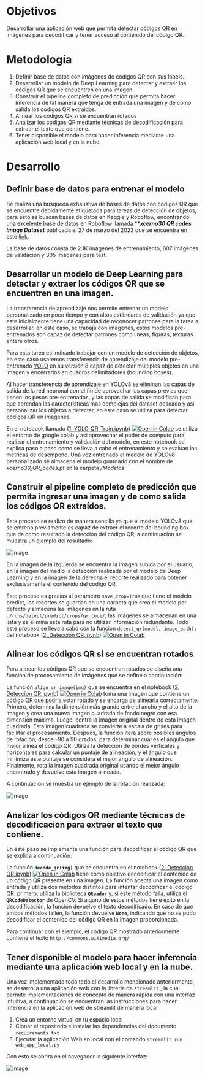 # Objetivos

Desarrollar una aplicación web que permita detectar códigos QR en imágenes para decodificar y tener acceso al contenido del código QR.

# Metodología

1. Definir base de datos con imágenes de códigos QR con sus labels.
2. Desarrollar un modelo de Deep Learning para detectar y extraer los códigos QR que se encuentren en una imagen.
3. Construir el pipeline completo de predicción que permita hacer inferencia de tal manera que tenga de entrada una imagen y de como salida los codigos QR extraidos.
4. Alinear los códigos QR si se encuentran rotados
5. Analizar los códigos QR mediante técnicas de decodificación para extraer el texto que contiene.
6. Tener disponible el modelo para hacer inferencia mediante una aplicación web local y en la nube.

# Desarrollo

## Definir base de datos para entrenar el modelo

Se realiza una búsqueda exhaustiva de bases de datos con códigos QR que se encuentre debidamente etiquetada para tareas de detección de objetos, para esto se buscan bases de datos en Kaggle y Roboflow, encontrando una excelente base de datos en Roboflow llamada *****xcerno30 QR codes Image Dataset*** publicada el 27 de marzo del 2023 que se encuentra en este [link](https://universe.roboflow.com/matej-cernohous/xcerno30-qr-codes/dataset/21).

La base de datos consta de 2.1K imágenes de entrenamiento, 607 imágenes de validación y 305 imágenes para test.

## Desarrollar un modelo de Deep Learning para detectar y extraer los códigos QR que se encuentren en una imagen.

La transferencia de aprendizaje nos permite entrenar un modelo personalizado en poco tiempo y con altos estándares de validación ya que este inicialmente tiene una capacidad de reconocer patrones para la tarea a desarrollar, en este caso, se trabaja con imágenes, estos modelos pre-entrenados son capaz de detectar patrones como líneas, figuras, texturas entere otros.

Para esta tarea es indicado trabajar con un modelo de detección de objetos, en este caso usaremos transferencia de aprendizaje del modelo pre-entrenado [YOLO](https://docs.ultralytics.com/models/yolov8/#usage) en su versión 8 capaz de detectar múltiples objetos en una imagen y encerrarlos en cuadros delimitadores (bounding boxes). 

Al hacer transferencia de aprendizaje en YOLOv8 se eliminan las capas de salida de la red neuronal con el fin de aprovechar las capas previas que tienen los pesos pre-entrenados, y las capas de salida se modifican para que aprendan las características mas complejas del dataset deseado y asi personalizar los objetos a detectar, en este caso se utiliza para detectar códigos QR en imágenes.

En el notebook llamado ([1. YOLO_QR_Train.ipynb](https://github.com/MrMercado/QR_code_detector/blob/main/1.%20YOLO_QR_Train.ipynb)) [![Open in Colab](https://colab.research.google.com/assets/colab-badge.svg)](https://colab.research.google.com/github/MrMercado/QR_code_detector/blob/main/1.%20YOLO_QR_Train.ipynb) se utiliza el entorno de google colab y asi aprovechar el poder de computo para realizar el entrenamiento y validación del modelo, en este notebook se explica paso a paso como se lleva a cabo el entrenamiento y se evalúan las métricas de desempeño.
Una vez entrenado el modelo de YOLOv8 personalizado se almacena el modelo guardado con el nombre de *xcerno30_QR_codes.pt* en la carpeta */Modelos*

## Construir el pipeline completo de predicción que permita ingresar una imagen y de como salida los códigos QR extraídos.

Este proceso se realizo de manera sencilla ya que el modelo YOLOv8 que se entreno previamente es capaz de extraer el recorte del bounding box que da como resultado la detección del código QR, a continuación se muestra un ejemplo del resultado:

![image](https://github.com/MrMercado/QR_code_detector/assets/126843626/cd91a963-de71-4b22-88ff-ee57bb239d6f)

En la imagen de la izquierda se encuentra la imagen subida por el usuario, en la imagen del medio la detección realizada por el modelo de Deep Learning y en la imagen de la derecha el recorte realizado para obtener exclusivamente el contenido del código QR.

Este proceso es gracias al parámetro `save_crop=True` que tiene el modelo predict, los recortes se guardan en una carpeta que crea el modelo por defecto y almacena las imágenes en la ruta `./runs/detect/predict/crops/qr_code/`, las imágenes se almacenan en una lista y se elimina esta ruta para no utilizar información redundante. Todo este proceso se lleva a cabo con la función `detect_qr(model, image_path):` del notebook ([2. Deteccion QR.ipynb](https://github.com/MrMercado/QR_code_detector/blob/main/3.%20Deteccion%20QR.ipynb)) [![Open in Colab](https://colab.research.google.com/assets/colab-badge.svg)](https://colab.research.google.com/github/MrMercado/QR_code_detector/blob/main/3.%20Deteccion%20QR.ipynb)

## Alinear los códigos QR si se encuentran rotados

Para alinear los códigos QR que se encuentran rotados se diseña una función de procesamiento de imágenes que se define a continuación:

La función `align_qr_image(img)` que se encuentra en el notebook ([2. Deteccion QR.ipynb](https://github.com/MrMercado/QR_code_detector/blob/main/3.%20Deteccion%20QR.ipynb)) [![Open in Colab](https://colab.research.google.com/assets/colab-badge.svg)](https://colab.research.google.com/github/MrMercado/QR_code_detector/blob/main/3.%20Deteccion%20QR.ipynb) toma una imagen que contiene un código QR que podría estar rotado y se encarga de alinearla correctamente. Primero, determina la dimensión más grande entre el ancho y el alto de la imagen y crea una nueva imagen cuadrada de fondo negro con esa dimensión máxima. Luego, centra la imagen original dentro de esta imagen cuadrada. Esta imagen cuadrada se convierte a escala de grises para facilitar el procesamiento. Después, la función itera sobre posibles ángulos de rotación, desde -90 a 90 grados, para determinar cuál es el ángulo que mejor alinea el código QR. Utiliza la detección de bordes verticales y horizontales para calcular un puntaje de alineación, y el ángulo que minimiza este puntaje se considera el mejor ángulo de alineación. Finalmente, rota la imagen cuadrada original usando el mejor ángulo encontrado y devuelve esta imagen alineada.

A continuación se muestra un ejemplo de la rotación realizada:

![image](https://github.com/MrMercado/QR_code_detector/assets/126843626/d7cf42b6-f8d6-43ba-ad92-7a8726f660cd)



## Analizar los códigos QR mediante técnicas de decodificación para extraer el texto que contiene.

En este paso se implementa una función para decodificar el código QR que se explica a continuación:

La función **`decode_qr(img)`** que se encuentra en el notebook ([2. Deteccion QR.ipynb](https://github.com/MrMercado/QR_code_detector/blob/main/3.%20Deteccion%20QR.ipynb)) [![Open in Colab](https://colab.research.google.com/assets/colab-badge.svg)](https://colab.research.google.com/github/MrMercado/QR_code_detector/blob/main/3.%20Deteccion%20QR.ipynb) tiene como objetivo decodificar el contenido de un código QR presente en una imagen. La función acepta una imagen como entrada y utiliza dos métodos distintos para intentar decodificar el código QR: primero, utiliza la biblioteca **`QReader`** y, si este método falla, utiliza el **`QRCodeDetector`** de OpenCV. Si alguno de estos métodos tiene éxito en la decodificación, la función devuelve el texto decodificado. En caso de que ambos métodos fallen, la función devuelve **`None`**, indicando que no se pudo decodificar el contenido del código QR en la imagen proporcionada.

Para continuar con el ejemplo, el codigo QR mostrado anteriormente contiene el texto `http://commons.wikimedia.org/`

## Tener disponible el modelo para hacer inferencia mediante una aplicación web local y en la nube.

Una vez implementado todo todo el desarrollo mencionado anteriormente, se desarrolla una aplicación web con la libreria de `streamlit` , la cual permite implementaciones de concepto de manera rápida con una interfaz intuitiva, a continuación se encuentran las instrucciones para hacer inferencia en la aplicación web de streamlit de manera local.

1. Crea un entorno virtual en tu espacio local
2. Clonar el repositorio e instalar las dependencias del documento `requirements.txt` 
3. Ejecutar la aplicación Web en local con el comando `streamlit run web_app_local.py`

Con esto se abrira en el navegador la siguiente interfaz:

![image](https://github.com/MrMercado/QR_code_detector/assets/126843626/aff585ce-6846-4d3a-81a1-7e46fd561b5c)


